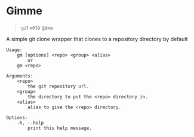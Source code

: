 # Gimme
> `gi`t `m`eta  ga`me` 

A simple git clone wrapper that clones to a repository directory by default

```
Usage:
    gm [options] <repo> <group> <alias>
        or
    gm <repo>

Arguments:
    <repo>
        the git repository url.
    <group>
        the directory to put the <repo> directory in.
    <alias>
        alias to give the <repo> directory.

Options:
    -h, --help
        print this help message.
```
